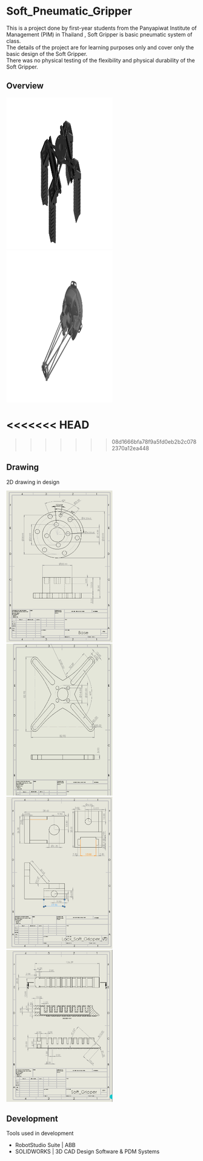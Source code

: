 # Soft_Pneumatic_Gripper

This is a project done by first-year students from the Panyapiwat Institute of Management (PIM) in Thailand , Soft Gripper is basic pneumatic system of class. <br>
The details of the project are for learning purposes only and cover only the basic design of the Soft Gripper. <br>
There was no physical testing of the flexibility and physical durability of the Soft Gripper. <br>

## Overview

<img src="./design/png/Soft.png" alt="gripper" width="280" height="400"> <img src="./design/png/Soft1.png" alt="robot" width="280" height="400"> <br>


<<<<<<< HEAD
=======

>>>>>>> 08d1666bfa78f9a5fd0eb2b2c0782370a12ea448
## Drawing
2D drawing in design

<img src="./Drawing/Base.png" alt="Base" width="280" height="400"> <img src="./Drawing/Gripper.png" alt="Gripper" width="280" height="400"> <br>
<img src="./Drawing/Lock.png" alt="Lock" width="280" height="400"> <img src="./Drawing/Soft_Gripper.png" alt="Soft_Gripper" width="280" height="400">

## Development
Tools used in development
- RobotStudio Suite | ABB
- SOLIDWORKS | 3D CAD Design Software & PDM Systems
